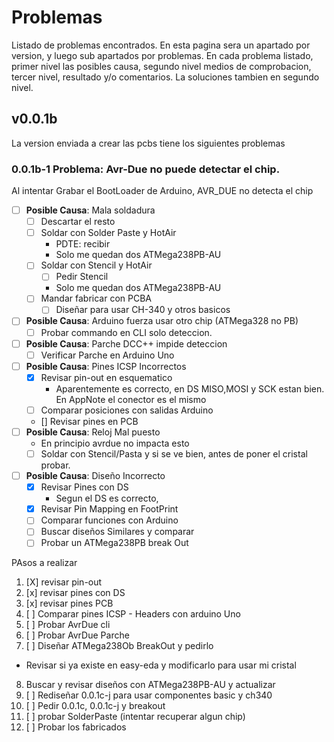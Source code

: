 # Problemas
Listado de problemas encontrados. En esta pagina sera un apartado por version, y luego sub apartados por problemas. En cada problema listado, primer nivel las posibles causa, segundo nivel medios de comprobacion, tercer nivel, resultado y/o comentarios. La soluciones tambien en segundo nivel.


## v0.0.1b
La version enviada a crear las pcbs tiene los siguientes problemas

### __0.0.1b-1 Problema__: Avr-Due no puede detectar el chip.
Al intentar Grabar el BootLoader de Arduino, AVR_DUE no detecta el chip
* [ ] __Posible Causa__: Mala soldadura
  * [ ] Descartar el resto
  * [ ] Soldar con Solder Paste y HotAir
    * PDTE: recibir
    * Solo me quedan dos ATMega238PB-AU
  * [ ] Soldar con Stencil y HotAir
    * [ ] Pedir Stencil
    * Solo me quedan dos ATMega238PB-AU
  * [ ] Mandar fabricar con PCBA
    * [ ] Diseñar para usar CH-340 y otros basicos
* [ ] __Posible Causa__: Arduino fuerza usar otro chip (ATMega328 no PB)
  * [ ] Probar commando en CLI solo deteccion.
* [ ] __Posible Causa__: Parche DCC++ impide deteccion
  * [ ] Verificar Parche en Arduino Uno
* [ ] __Posible Causa__: Pines ICSP Incorrectos
  * [x] Revisar pin-out en esquematico
    * Aparentemente es correcto, en DS MISO,MOSI y SCK estan bien. En AppNote el conector es el mismo
  * [ ] Comparar posiciones con salidas Arduino
  * [] Revisar pines en PCB
* [ ] __Posible Causa__: Reloj Mal puesto
  * En principio avrdue no impacta esto
  * [ ] Soldar con Stencil/Pasta y si se ve bien, antes de poner el cristal probar.
* [ ] __Posible Causa__: Diseño Incorrecto
  * [x] Revisar Pines con DS
    * Segun el DS es correcto, 
  * [x] Revisar Pin Mapping en FootPrint
  * [ ] Comparar funciones con Arduino
  * [ ] Buscar diseños Similares y comparar
  * [ ] Probar un ATMega238PB break Out 

PAsos a realizar
1. [X] revisar pin-out
2. [x] revisar pines con DS
3. [x] revisar pines PCB
4. [ ] Comparar pines ICSP - Headers con arduino Uno
5. [ ] Probar AvrDue cli
6. [ ] Probar AvrDue Parche
7. [ ] Diseñar ATMega238Ob BreakOut y pedirlo
  * Revisar si ya existe en easy-eda y modificarlo para usar mi cristal
8. Buscar y revisar diseños con ATMega238PB-AU y actualizar
9. [ ] Rediseñar 0.0.1c-j para usar componentes basic y ch340
10. [ ] Pedir 0.0.1c, 0.0.1c-j y breakout
11. [ ] probar SolderPaste (intentar recuperar algun chip)
12. [ ] Probar los fabricados
